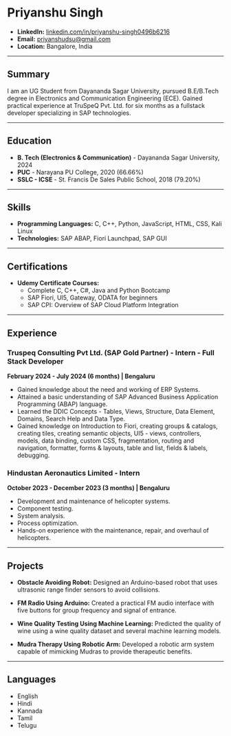 # Priyanshu Singh

- **LinkedIn:** [linkedin.com/in/priyanshu-singh0496b6216](https://www.linkedin.com/in/priyanshu-singh0496b6216)
- **Email:** priyanshudsu@gmail.com
- **Location:** Bangalore, India

---

## Summary
I am an UG Student from Dayananda Sagar University, pursued B.E/B.Tech degree in Electronics and Communication Engineering (ECE). Gained practical experience at TruSpeQ Pvt. Ltd. for six months as a fullstack developer specializing in SAP technologies.

---

## Education
- **B. Tech (Electronics & Communication)** - Dayananda Sagar University, 2024
- **PUC** - Narayana PU College, 2020 (66.66%)
- **SSLC - ICSE** - St. Francis De Sales Public School, 2018 (79.20%)

---

## Skills
- **Programming Languages:** C, C++, Python, JavaScript, HTML, CSS, Kali Linux
- **Technologies:** SAP ABAP, Fiori Launchpad, SAP GUI

---

## Certifications
- **Udemy Certificate Courses:**
  - Complete C, C++, C#, Java and Python Bootcamp
  - SAP Fiori, UI5, Gateway, ODATA for beginners
  - SAP CPI: Overview of SAP Cloud Platform Integration

---

## Experience
### Truspeq Consulting Pvt Ltd. (SAP Gold Partner) - Intern - Full Stack Developer
**February 2024 - July 2024 (6 months) | Bengaluru**

- Gained knowledge about the need and working of ERP Systems.
- Attained a basic understanding of SAP Advanced Business Application Programming (ABAP) language.
- Learned the DDIC Concepts - Tables, Views, Structure, Data Element, Domains, Search Help and Data Type.
- Gained knowledge on Introduction to Fiori, creating groups & catalogs, creating tiles, creating semantic objects, UI5 - views, controllers, models, data binding, custom CSS, fragmentation, routing and navigation, formatter, forms & layouts, table and list, fields & labels, debugging.

### Hindustan Aeronautics Limited - Intern
**October 2023 - December 2023 (3 months) | Bengaluru**

- Development and maintenance of helicopter systems.
- Component testing.
- System analysis.
- Process optimization.
- Hands-on experience with the maintenance, repair, and overhaul of helicopters.

---

## Projects
- **Obstacle Avoiding Robot:**
  Designed an Arduino-based robot that uses ultrasonic range finder sensors to avoid collisions.

- **FM Radio Using Arduino:**
  Created a practical FM audio interface with five buttons for group frequency and signal of entrance.

- **Wine Quality Testing Using Machine Learning:**
  Predicted the quality of wine using a wine quality dataset and several machine learning models.

- **Mudra Therapy Using Robotic Arm:**
  Developed a robotic arm system capable of mimicking Mudras to provide therapeutic benefits.

---

## Languages
- English
- Hindi
- Kannada
- Tamil
- Telugu
